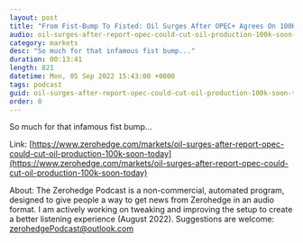 ```yaml
---
layout: post
title: "From Fist-Bump To Fisted: Oil Surges After OPEC+ Agrees On 100Kb/d Production Cut"
audio: oil-surges-after-report-opec-could-cut-oil-production-100k-soon-today-1
category: markets
desc: "So much for that infamous fist bump..."
duration: 00:13:41
length: 821
datetime: Mon, 05 Sep 2022 15:43:00 +0000
tags: podcast
guid: oil-surges-after-report-opec-could-cut-oil-production-100k-soon-today-0
order: 0
---
```

So much for that infamous fist bump...

Link: [https://www.zerohedge.com/markets/oil-surges-after-report-opec-could-cut-oil-production-100k-soon-today](https://www.zerohedge.com/markets/oil-surges-after-report-opec-could-cut-oil-production-100k-soon-today)

About: The Zerohedge Podcast is a non-commercial, automated program, designed to give people a way to get news from Zerohedge in an audio format.  I am actively working on tweaking and improving the setup to create a better listening experience (August 2022).  Suggestions are welcome: [zerohedgePodcast@outlook.com](mailto:zerohedgePodcast@outlook.com)